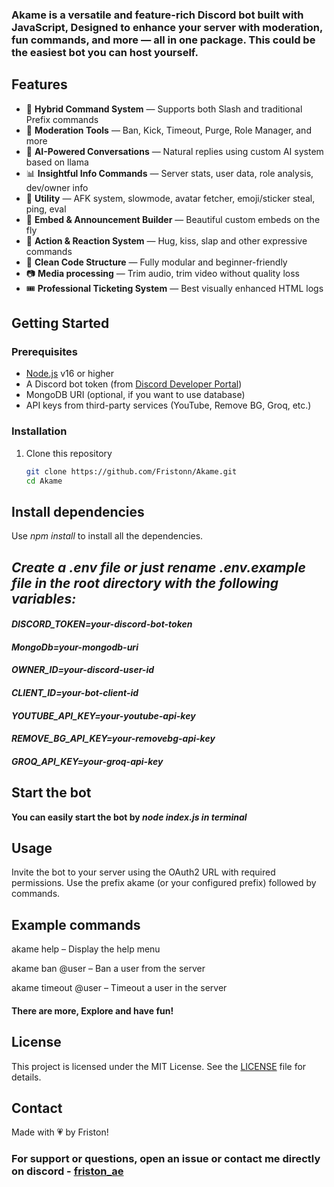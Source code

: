 ### **Akame** is a versatile and feature-rich Discord bot built with JavaScript, Designed to enhance your server with moderation, fun commands, and more — all in one package. This could be the easiest bot you can host yourself.

## Features

- 🎯 **Hybrid Command System** — Supports both Slash and traditional Prefix commands
- 🔨 **Moderation Tools** — Ban, Kick, Timeout, Purge, Role Manager, and more
- 🧠 **AI-Powered Conversations** — Natural replies using custom AI system based on llama
- 📊 **Insightful Info Commands** — Server stats, user data, role analysis, dev/owner info
- 🧰 **Utility** — AFK system, slowmode, avatar fetcher, emoji/sticker steal, ping, eval
- 🎨 **Embed & Announcement Builder** — Beautiful custom embeds on the fly
- 💬 **Action & Reaction System** — Hug, kiss, slap and other expressive commands
- 📁 **Clean Code Structure** — Fully modular and beginner-friendly
- 📷 **Media processing** — Trim audio, trim video without quality loss
- 🎟️ **Professional Ticketing System** — Best visually enhanced HTML logs

## Getting Started

### Prerequisites

- [Node.js](https://nodejs.org/) v16 or higher
- A Discord bot token (from [Discord Developer Portal](https://discord.com/developers/applications))
- MongoDB URI (optional, if you want to use database)
- API keys from third-party services (YouTube, Remove BG, Groq, etc.)

### Installation

1. Clone this repository

   ```bash
   git clone https://github.com/Fristonn/Akame.git
   cd Akame
## Install dependencies
 Use *npm install* to install all the dependencies.
 
## _Create a .env file or  just rename .env.example file in the root directory with the following variables:_

 #### *DISCORD_TOKEN=your-discord-bot-token*
 #### *MongoDb=your-mongodb-uri*
 #### *OWNER_ID=your-discord-user-id*
 #### *CLIENT_ID=your-bot-client-id*
 #### *YOUTUBE_API_KEY=your-youtube-api-key*
 #### *REMOVE_BG_API_KEY=your-removebg-api-key*
 #### *GROQ_API_KEY=your-groq-api-key*

## Start the bot

**You can easily start the bot by _node index.js in terminal_**
## Usage
Invite the bot to your server using the OAuth2 URL with required permissions. Use the prefix akame (or your configured prefix) followed by commands.

## Example commands

akame help – Display the help menu

akame ban @user – Ban a user from the server

akame timeout @user – Timeout a user in the server

#### There are more, Explore and have fun!

## License
This project is licensed under the MIT License. See the [LICENSE](https://github.com/Fristonn/Akame?tab=MIT-1-ov-file) file for details.

## Contact
Made with 💗 by Friston!
### For support or questions, open an issue or contact me directly on discord - [friston_ae](https://discord.com/users/1240601660984791040)

